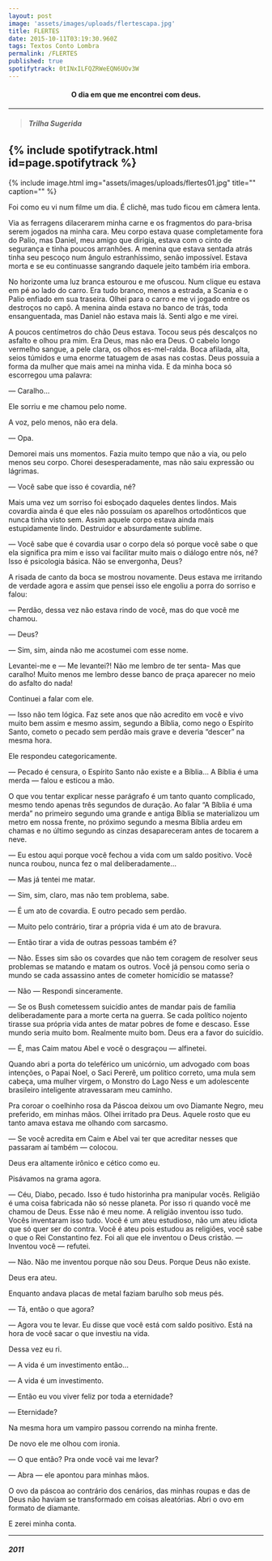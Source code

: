 ```yaml
---
layout: post
image: 'assets/images/uploads/flertescapa.jpg'
title: FLERTES
date: 2015-10-11T03:19:30.960Z
tags: Textos Conto Lombra
permalink: /FLERTES
published: true
spotifytrack: 0tINxILFQZRWeEQN6UOv3W
---
```


<h4><p style="text-align:center"><strong>O dia em que me encontrei com deus.</strong></p></h4>

---
> ###### **Trilha Sugerida**

{% include spotifytrack.html id=page.spotifytrack %}
---

{% include image.html
            img="assets/images/uploads/flertes01.jpg"
            title=""
            caption=""
%}

Foi como eu vi num filme um dia. É clichê, mas tudo ficou em câmera lenta.

Via as ferragens dilacerarem minha carne e os fragmentos do para-brisa serem jogados na minha cara. Meu corpo estava quase completamente fora do Palio, mas Daniel, meu amigo que dirigia, estava com o cinto de segurança e tinha poucos arranhões. A menina que estava sentada atrás tinha seu pescoço num ângulo estranhíssimo, senão impossível. Estava morta e se eu continuasse sangrando daquele jeito também iria embora.

No horizonte uma luz branca estourou e me ofuscou. Num clique eu estava em pé ao lado do carro. Era tudo branco, menos a estrada, a Scania e o Palio enfiado em sua traseira. Olhei para o carro e me vi jogado entre os destroços no capô. A menina ainda estava no banco de trás, toda ensanguentada, mas Daniel não estava mais lá. Senti algo e me virei.

A poucos centímetros do chão Deus estava. Tocou seus pés descalços no asfalto e olhou pra mim. Era Deus, mas não era Deus. O cabelo longo vermelho sangue, a pele clara, os olhos es-mel-ralda. Boca afilada, alta, seios túmidos e uma enorme tatuagem de asas nas costas. Deus possuia a forma da mulher que mais amei na minha vida. E da minha boca só escorregou uma palavra:

— Caralho…

Ele sorriu e me chamou pelo nome.

A voz, pelo menos, não era dela.

— Opa.

Demorei mais uns momentos. Fazia muito tempo que não a via, ou pelo menos seu corpo. Chorei desesperadamente, mas não saiu expressão ou lágrimas.

— Você sabe que isso é covardia, né?

Mais uma vez um sorriso foi esboçado daqueles dentes lindos. Mais covardia ainda é que eles não possuíam os aparelhos ortodônticos que nunca tinha visto sem. Assim aquele corpo estava ainda mais estupidamente lindo. Destruidor e absurdamente sublime.

— Você sabe que é covardia usar o corpo dela só porque você sabe o que ela significa pra mim e isso vai facilitar muito mais o diálogo entre nós, né? Isso é psicologia básica. Não se envergonha, Deus?

A risada de canto da boca se mostrou novamente. Deus estava me irritando de verdade agora e assim que pensei isso ele engoliu a porra do sorriso e falou:

— Perdão, dessa vez não estava rindo de você, mas do que você me chamou.

— Deus?

— Sim, sim, ainda não me acostumei com esse nome.

Levantei-me e — Me levantei?! Não me lembro de ter senta- Mas que caralho! Muito menos me lembro desse banco de praça aparecer no meio do asfalto do nada!

Continuei a falar com ele.

— Isso não tem lógica. Faz sete anos que não acredito em você e vivo muito bem assim e mesmo assim, segundo a Bíblia, como nego o Espírito Santo, cometo o pecado sem perdão mais grave e deveria “descer” na mesma hora.

Ele respondeu categoricamente.

— Pecado é censura, o Espírito Santo não existe e a Bíblia… A Bíblia é uma merda — falou e esticou a mão.

O que vou tentar explicar nesse parágrafo é um tanto quanto complicado, mesmo tendo apenas três segundos de duração. Ao falar “A Bíblia é uma merda” no primeiro segundo uma grande e antiga Bíblia se materializou um metro em nossa frente, no próximo segundo a mesma Bíblia ardeu em chamas e no último segundo as cinzas desapareceram antes de tocarem a neve.

— Eu estou aqui porque você fechou a vida com um saldo positivo. Você nunca roubou, nunca fez o mal deliberadamente…

— Mas já tentei me matar.

— Sim, sim, claro, mas não tem problema, sabe.

— É um ato de covardia. E outro pecado sem perdão.

— Muito pelo contrário, tirar a própria vida é um ato de bravura.

— Então tirar a vida de outras pessoas também é?

— Não. Esses sim são os covardes que não tem coragem de resolver seus problemas se matando e matam os outros. Você já pensou como seria o mundo se cada assassino antes de cometer homicídio se matasse?

— Não — Respondi sinceramente.

— Se os Bush cometessem suicídio antes de mandar pais de família deliberadamente para a morte certa na guerra. Se cada político nojento tirasse sua própria vida antes de matar pobres de fome e descaso. Esse mundo seria muito bom. Realmente muito bom. Deus era a favor do suicídio.

— É, mas Caim matou Abel e você o desgraçou — alfinetei.

Quando abri a porta do teleférico um unicórnio, um advogado com boas intenções, o Papai Noel, o Saci Pererê, um político correto, uma mula sem cabeça, uma mulher virgem, o Monstro do Lago Ness e um adolescente brasileiro inteligente atravessaram meu caminho.

Pra coroar o coelhinho rosa da Páscoa deixou um ovo Diamante Negro, meu preferido, em minhas mãos. Olhei irritado pra Deus. Aquele rosto que eu tanto amava estava me olhando com sarcasmo.

— Se você acredita em Caim e Abel vai ter que acreditar nesses que passaram aí também — colocou.

Deus era altamente irônico e cético como eu.

Pisávamos na grama agora.

— Céu, Diabo, pecado. Isso é tudo historinha pra manipular vocês. Religião é uma coisa fabricada não só nesse planeta. Por isso ri quando você me chamou de Deus. Esse não é meu nome. A religião inventou isso tudo. Vocês inventaram isso tudo. Você é um ateu estudioso, não um ateu idiota que só quer ser do contra. Você é ateu pois estudou as religiões, você sabe o que o Rei Constantino fez. Foi ali que ele inventou o Deus cristão. — Inventou você — refutei.

— Não. Não me inventou porque não sou Deus. Porque Deus não existe.

Deus era ateu.

Enquanto andava placas de metal faziam barulho sob meus pés.

— Tá, então o que agora?

— Agora vou te levar. Eu disse que você está com saldo positivo. Está na hora de você sacar o que investiu na vida.

Dessa vez eu ri.

— A vida é um investimento então…

— A vida é um investimento.

— Então eu vou viver feliz por toda a eternidade?

— Eternidade?

Na mesma hora um vampiro passou correndo na minha frente.

De novo ele me olhou com ironia.

— O que então? Pra onde você vai me levar?

— Abra — ele apontou para minhas mãos.

O ovo da páscoa ao contrário dos cenários, das minhas roupas e das de Deus não haviam se transformado em coisas aleatórias. Abri o ovo em formato de diamante.

E zerei minha conta.

---

##### 2011